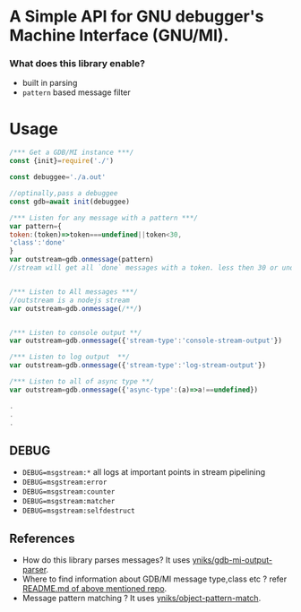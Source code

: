 # A Simple API for  GNU debugger's Machine Interface (GNU/MI).

### What does this library enable?
- built in parsing
- `pattern` based message filter

# Usage
```javascript
/*** Get a GDB/MI instance ***/
const {init}=require('./')

const debuggee='./a.out'

//optinally,pass a debuggee
const gdb=await init(debuggee)

/*** Listen for any message with a pattern ***/
var pattern={
token:(token)=>token===undefined||token<30,
'class':'done'
}
var outstream=gdb.onmessage(pattern)
//stream will get all `done` messages with a token. less then 30 or undefined


/*** Listen to All messages ***/
//outstream is a nodejs stream
var outstream=gdb.onmessage(/**/)


/*** Listen to console output **/
var outstream=gdb.onmessage({'stream-type':'console-stream-output'})

/*** Listen to log output  **/
var outstream=gdb.onmessage({'stream-type':'log-stream-output'})

/*** Listen to all of async type **/
var outstream=gdb.onmessage({'async-type':(a)=>a!==undefined})

.
.
.


```
## DEBUG
- `DEBUG=msgstream:*` all logs at important points in stream pipelining
- `DEBUG=msgstream:error`
- `DEBUG=msgstream:counter`
- `DEBUG=msgstream:matcher`
- `DEBUG=msgstream:selfdestruct`

## References
- How do this library parses messages? It uses [yniks/gdb-mi-output-parser](https://github.com/yniks/gdb-mi-output-parser).
- Where to find information about GDB/MI message type,class etc ? refer [README.md of above mentioned repo](https://github.com/yniks/gdb-mi-output-parser/blob/master/Readme.md).
- Message pattern matching ? It uses  [yniks/object-pattern-match](https://github.com/yniks/object-pattern-match).
